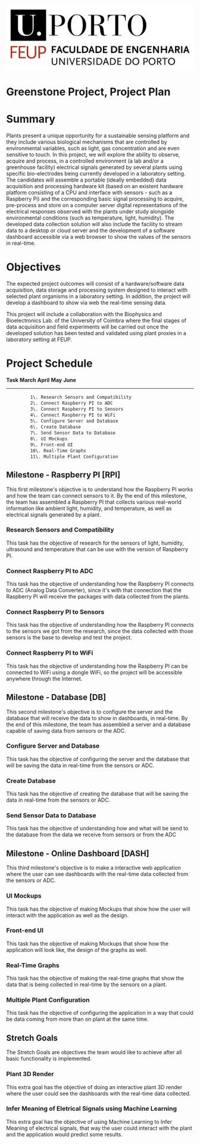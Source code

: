 
![image](images/logo.png)

# Greenstone Project, Project Plan


# Summary

Plants present a unique opportunity for a sustainable sensing platform
and they include various biological mechanisms that are controlled by
environmental variables, such as light, gas concentration and are even
sensitive to touch. In this project, we will explore the ability to
observe, acquire and process, in a controlled environment (a lab and/or
a greenhouse facility) electrical signals generated by several plants
using specific bio-electrodes being currently developed in a laboratory
setting. The candidates will assemble a portable (ideally embedded) data
acquisition and processing hardware kit (based on an existent hardware
platform consisting of a CPU and interface with sensors - such as a
Raspberry Pi) and the corresponding basic signal processing to acquire,
pre-process and store on a computer server digital representations of
the electrical responses observed with the plants under study alongside
environmental conditions (such as temperature, light, humidity). The
developed data collection solution will also include the facility to
stream data to a desktop or cloud server and the development of a
software dashboard accessible via a web browser to show the values of
the sensors in real-time.

# Objectives

The expected project outcomes will consist of a hardware/software data
acquisition, data storage and processing system designed to interact
with selected plant organisms in a laboratory setting. In addition, the
project will develop a dashboard to show via web the real-time sensing
data.

This project will include a collaboration with the Biophysics and
Bioelectronics Lab. of the University of Coimbra where the final stages
of data acquisition and field experiments will be carried out once the
developed solution has been tested and validated using plant proxies in
a laboratory setting at FEUP.

# Project Schedule

   **Task**                                            **March**  **April**            **May**             **June**
  ---------- ---------------------------------------- ----------- ----------- -- -- -- --------- -- -- -- ----------
             1\. Research Sensors and Compatibility                                                       
             2\. Connect Raspberry PI to ADC                                                              
             3\. Connect Raspberry PI to Sensors                                                          
             4\. Connect Raspberry PI to WiFi                                                             
             5\. Configure Server and Database                                                            
             6\. Create Database                                                                          
             7\. Send Sensor Data to Database                                                             
             8\. UI Mockups                                                                               
             9\. Front-end UI                                                                             
             10\. Real-Time Graphs                                                                        
             11\. Multiple Plant Configuration                                                            

## Milestone - Raspberry PI \[RPI\] 

This first milestone's objective is to understand how the Raspberry PI
works and how the team can connect sensors to it. By the end of this
milestone, the team has assembled a Raspberry PI that collects various
real-world information like ambient light, humidity, and temperature, as
well as electrical signals generated by a plant.

### Research Sensors and Compatibility

This task has the objective of research for the sensors of light,
humidity, ultrasound and temperature that can be use with the version of
Raspberry PI.

### Connect Raspberry PI to ADC

This task has the objective of understanding how the Raspberry PI
connects to ADC (Analog Data Converter), since it's with that connection
that the Raspberry PI will receive the packages with data collected from
the plants.

### Connect Raspberry PI to Sensors

This task has the objective of understanding how the Raspberry PI
connects to the sensors we got from the research, since the data
collected with those sensors is the base to develop and test the
project.

### Connect Raspberry PI to WiFi

This task has the objective of understanding how the Raspberry PI can be
connected to WiFi using a dongle WiFi, so the project will be accessible
anywhere through the Internet.

## Milestone - Database \[DB\] 

This second milestone's objective is to configure the server and the
database that will receive the data to show in dashboards, in real-time.
By the end of this milestone, the team has assembled a server and a
database capable of saving data from sensors or the ADC.

### Configure Server and Database

This task has the objective of configuring the server and the database
that will be saving the data in real-time from the sensors or ADC.

### Create Database

This task has the objective of creating the database that will be saving
the data in real-time from the sensors or ADC.

### Send Sensor Data to Database

This task has the objective of understanding how and what will be send
to the database from the data we receive from sensors or from the ADC

## Milestone - Online Dashboard \[DASH\]

This third milestone's objective is to make a interactive web
application where the user can see dashboards with the real-time data
collected from the sensors or ADC.

### UI Mockups

This task has the objective of making Mockups that show how the user
will interact with the application as well as the design.

### Front-end UI

This task has the objective of making Mockups that show how the
application will look like, the design of the graphs as well.

### Real-Time Graphs

This task has the objective of making the real-time graphs that show the
data that is being collected in real-time by the sensors on a plant.

### Multiple Plant Configuration

This task has the objective of configuring the application in a way that
could be data coming from more than on plant at the same time.

## Stretch Goals

The Stretch Goals are objectives the team would like to achieve after
all basic functionality is implemented.

### Plant 3D Render

This extra goal has the objective of doing an interactive plant 3D
render where the user could see the dashboards with the real-time data
collected.

### Infer Meaning of Eletrical Signals using Machine Learning

This extra goal has the objective of using Machine Learning to Infer
Meaning of electrical signals, that way the user could interact with the
plant and the application would predict some results.
